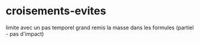 # croisements-evites
limite avec un pas temporel grand
remis la masse dans les formules (partiel - pas d'impact)
